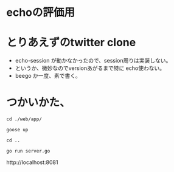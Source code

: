 # echoの評価用

# とりあえずのtwitter clone

* echo-session が動かなかったので、session周りは実装しない。
* というか、微妙なのでversionあがるまで特に echo使わない。
* beego か一度、素で書く。


# つかいかた、

```
cd ./web/app/

goose up

cd ..

go run server.go
```

http://localhost:8081

